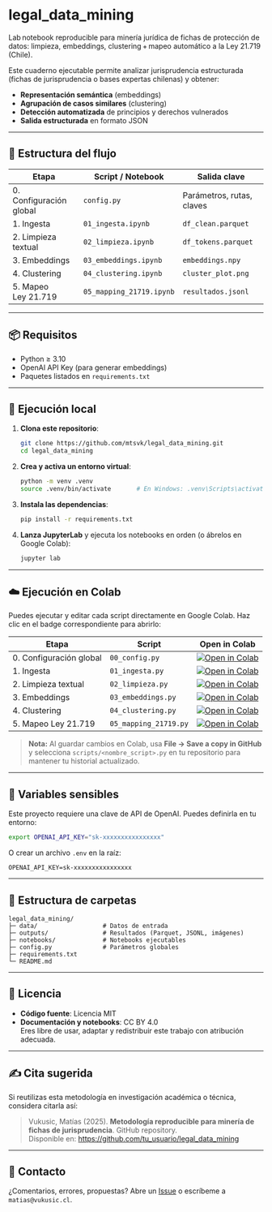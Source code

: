 # legal_data_mining

Lab notebook reproducible para minería jurídica de fichas de protección de datos: limpieza, embeddings, clustering + mapeo automático a la Ley 21.719 (Chile).

Este cuaderno ejecutable permite analizar jurisprudencia estructurada (fichas de jurisprudencia o bases expertas chilenas) y obtener:

- **Representación semántica** (embeddings)  
- **Agrupación de casos similares** (clustering)  
- **Detección automatizada** de principios y derechos vulnerados  
- **Salida estructurada** en formato JSON  

---

## 🧩 Estructura del flujo

| Etapa                   | Script / Notebook           | Salida clave             |
|-------------------------|-----------------------------|--------------------------|
| 0. Configuración global | `config.py`                 | Parámetros, rutas, claves |
| 1. Ingesta              | `01_ingesta.ipynb`          | `df_clean.parquet`       |
| 2. Limpieza textual     | `02_limpieza.ipynb`         | `df_tokens.parquet`      |
| 3. Embeddings           | `03_embeddings.ipynb`       | `embeddings.npy`         |
| 4. Clustering           | `04_clustering.ipynb`       | `cluster_plot.png`       |
| 5. Mapeo Ley 21.719     | `05_mapping_21719.ipynb`    | `resultados.jsonl`       |

---

## 📦 Requisitos

- Python ≥ 3.10  
- OpenAI API Key (para generar embeddings)  
- Paquetes listados en `requirements.txt`  

---

## 🚀 Ejecución local

1. **Clona este repositorio**:

   ```bash
   git clone https://github.com/mtsvk/legal_data_mining.git
   cd legal_data_mining
   ```

2. **Crea y activa un entorno virtual**:

   ```bash
   python -m venv .venv
   source .venv/bin/activate       # En Windows: .venv\Scripts\activate
   ```

3. **Instala las dependencias**:

   ```bash
   pip install -r requirements.txt
   ```

4. **Lanza JupyterLab** y ejecuta los notebooks en orden (o ábrelos en Google Colab):

   ```bash
   jupyter lab
   ```

---

## ☁️ Ejecución en Colab

Puedes ejecutar y editar cada script directamente en Google Colab. Haz clic en el badge correspondiente para abrirlo:

| Etapa                   | Script                | Open in Colab                                                                                                      |
|-------------------------|-----------------------|--------------------------------------------------------------------------------------------------------------------|
| 0. Configuración global | `00_config.py`        | [![Open in Colab](https://colab.research.google.com/assets/colab-badge.svg)](https://colab.research.google.com/github/tu_usuario/legal_data_mining/blob/main/scripts/00_config.py) |
| 1. Ingesta              | `01_ingesta.py`       | [![Open in Colab](https://colab.research.google.com/assets/colab-badge.svg)](https://colab.research.google.com/github/tu_usuario/legal_data_mining/blob/main/scripts/01_ingesta.py) |
| 2. Limpieza textual     | `02_limpieza.py`      | [![Open in Colab](https://colab.research.google.com/assets/colab-badge.svg)](https://colab.research.google.com/github/tu_usuario/legal_data_mining/blob/main/scripts/02_limpieza.py) |
| 3. Embeddings           | `03_embeddings.py`    | [![Open in Colab](https://colab.research.google.com/assets/colab-badge.svg)](https://colab.research.google.com/github/tu_usuario/legal_data_mining/blob/main/scripts/03_embeddings.py) |
| 4. Clustering           | `04_clustering.py`    | [![Open in Colab](https://colab.research.google.com/assets/colab-badge.svg)](https://colab.research.google.com/github/tu_usuario/legal_data_mining/blob/main/scripts/04_clustering.py) |
| 5. Mapeo Ley 21.719     | `05_mapping_21719.py` | [![Open in Colab](https://colab.research.google.com/assets/colab-badge.svg)](https://colab.research.google.com/github/tu_usuario/legal_data_mining/blob/main/scripts/05_mapping_21719.py) |

> **Nota:** Al guardar cambios en Colab, usa **File → Save a copy in GitHub** y selecciona `scripts/<nombre_script>.py` en tu repositorio para mantener tu historial actualizado.

---

## 🔐 Variables sensibles

Este proyecto requiere una clave de API de OpenAI. Puedes definirla en tu entorno:

```bash
export OPENAI_API_KEY="sk-xxxxxxxxxxxxxxxx"
```

O crear un archivo `.env` en la raíz:

```env
OPENAI_API_KEY=sk-xxxxxxxxxxxxxxxx
```

---

## 📂 Estructura de carpetas

```
legal_data_mining/
├─ data/                  # Datos de entrada
├─ outputs/               # Resultados (Parquet, JSONL, imágenes)
├─ notebooks/             # Notebooks ejecutables
├─ config.py              # Parámetros globales
├─ requirements.txt
└─ README.md
```

---

## 📜 Licencia

- **Código fuente**: Licencia MIT  
- **Documentación y notebooks**: CC BY 4.0  
  Eres libre de usar, adaptar y redistribuir este trabajo con atribución adecuada.

---

## ✍️ Cita sugerida

Si reutilizas esta metodología en investigación académica o técnica, considera citarla así:

> Vukusic, Matías (2025). **Metodología reproducible para minería de fichas de jurisprudencia**. GitHub repository.  
> Disponible en: https://github.com/tu_usuario/legal_data_mining

---

## 🤝 Contacto

¿Comentarios, errores, propuestas? Abre un [Issue](https://github.com/mtsvk/legal_data_mining/issues) o escríbeme a `matias@vukusic.cl`.
